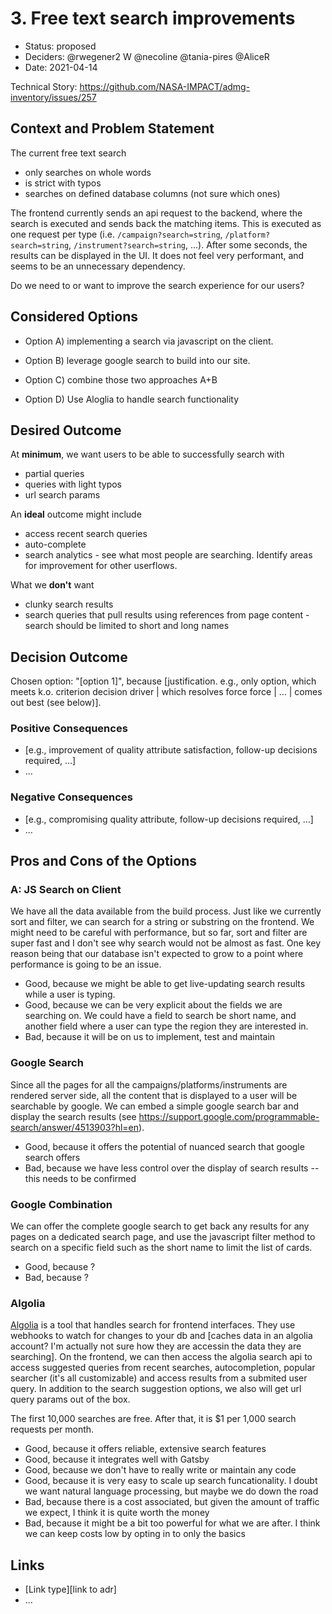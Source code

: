 # 3. Free text search improvements

- Status: proposed
- Deciders: @rwegener2 W @necoline @tania-pires @AliceR
- Date: 2021-04-14

Technical Story: https://github.com/NASA-IMPACT/admg-inventory/issues/257

## Context and Problem Statement

The current free text search

- only searches on whole words
- is strict with typos
- searches on defined database columns (not sure which ones)

The frontend currently sends an api request to the backend, where the search is executed and sends back the matching items. This is executed as one request per type (i.e. `/campaign?search=string`, `/platform?search=string`, `/instrument?search=string`, ...). After some seconds, the results can be displayed in the UI. It does not feel very performant, and seems to be an unnecessary dependency.

Do we need to or want to improve the search experience for our users?

## Considered Options

- Option A) implementing a search via javascript on the client.

- Option B) leverage google search to build into our site.

- Option C) combine those two approaches A+B

- Option D) Use Aloglia to handle search functionality

## Desired Outcome

At **minimum**, we want users to be able to successfully search with

- partial queries
- queries with light typos
- url search params

An **ideal** outcome might include

- access recent search queries
- auto-complete
- search analytics - see what most people are searching. Identify areas for improvement for other userflows.

What we **don't** want

- clunky search results
- search queries that pull results using references from page content - search should be limited to short and long names

## Decision Outcome

Chosen option: "[option 1]", because [justification. e.g., only option, which meets k.o. criterion decision driver | which resolves force force | … | comes out best (see below)].

### Positive Consequences <!-- optional -->

- [e.g., improvement of quality attribute satisfaction, follow-up decisions required, …]
- …

### Negative Consequences <!-- optional -->

- [e.g., compromising quality attribute, follow-up decisions required, …]
- …

## Pros and Cons of the Options <!-- optional -->

### A: JS Search on Client

We have all the data available from the build process. Just like we currently sort and filter, we can search for a string or substring on the frontend. We might need to be careful with performance, but so far, sort and filter are super fast and I don't see why search would not be almost as fast. One key reason being that our database isn't expected to grow to a point where performance is going to be an issue.

- Good, because we might be able to get live-updating search results while a user is typing.
- Good, because we can be very explicit about the fields we are searching on. We could have a field to search be short name, and another field where a user can type the region they are interested in.
- Bad, because it will be on us to implement, test and maintain

### Google Search

Since all the pages for all the campaigns/platforms/instruments are rendered server side, all the content that is displayed to a user will be searchable by google. We can embed a simple google search bar and display the search results (see https://support.google.com/programmable-search/answer/4513903?hl=en).

- Good, because it offers the potential of nuanced search that google search offers
- Bad, because we have less control over the display of search results -- this needs to be confirmed

### Google Combination

We can offer the complete google search to get back any results for any pages on a dedicated search page, and use the javascript filter method to search on a specific field such as the short name to limit the list of cards.

- Good, because ?
- Bad, because ?

### Algolia

[Algolia](https://www.algolia.com/) is a tool that handles search for frontend interfaces. They use webhooks to watch for changes to your db and [caches data in an algolia account? I'm actually not sure how they are accessin the data they are searching].
On the frontend, we can then access the algolia search api to access suggested queries from recent searches, autocompletion, popular searcher (it's all customizable) and access results from a submited user query. In addition to the search suggestion options, we also will get url query params out of the box.

The first 10,000 searches are free. After that, it is $1 per 1,000 search requests per month.

- Good, because it offers reliable, extensive search features
- Good, because it integrates well with Gatsby
- Good, because we don't have to really write or maintain any code
- Good, because it is very easy to scale up search funcationality. I doubt we want natural language processing, but maybe we do down the road
- Bad, because there is a cost associated, but given the amount of traffic we expect, I think it is quite worth the money
- Bad, because it might be a bit too powerful for what we are after. I think we can keep costs low by opting in to only the basics

## Links <!-- optional -->

- [Link type][link to adr] <!-- example: Refined by [ADR-0005](0005-example.md) -->
- … <!-- numbers of links can vary -->
